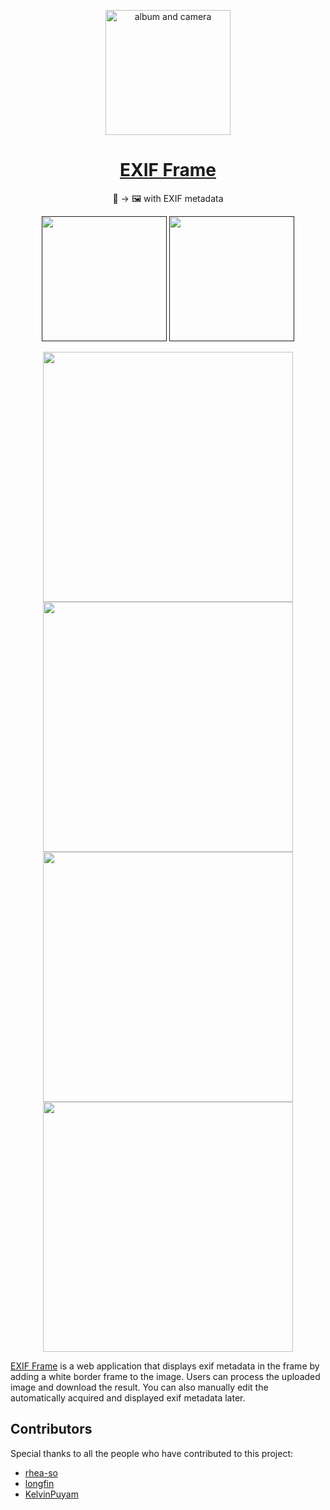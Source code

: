 <p align="center">
  <img src="https://github.com/yurucam/exif-frame/assets/25793226/b9de5dc3-344a-4a3f-8cfb-ed4c82404cea" alt="album and camera" width=200px />
</p>

<h1 align="center"><a href="https://exif-frame.yuru.cam">EXIF Frame</a></h1>

<p align="center">
  📸 → 🖼️ with EXIF metadata
</p>

<p align="center">
  <a href=""><img src="https://github.com/yurucam/exif-frame/assets/25793226/9be351a3-6c57-4033-a9e4-d95595a26dcd" width="200px" /></a>
  <a href=""><img src="https://github.com/yurucam/exif-frame/assets/25793226/54f6d50f-e5f7-4b46-8bb0-5a646fce0dca" width="200px" /></a>
<p/>

<p align="center">
  <img src="https://github.com/yurucam/exif-frame/assets/25793226/9c992235-709b-46a6-9986-64f9bf7af288" width="400px" />
  <img src="https://github.com/yurucam/exif-frame/assets/25793226/415f3838-38f0-43c8-a5b2-55afa32b6659" width="400px" />
  <img src="https://github.com/yurucam/exif-frame/assets/25793226/55a28890-65bf-482a-a14c-8b9561532717" width="400px" />
  <img src="https://github.com/yurucam/exif-frame/assets/25793226/b8b60b55-665b-42b2-b9c6-d39109fd0777" width="400px" />
<p/>

  
[EXIF Frame](https://exif-frame.yuru.cam) is a web application that displays exif metadata in the frame by adding a white border frame to the image. Users can process the uploaded image and download the result. You can also manually edit the automatically acquired and displayed exif metadata later.

## Contributors

Special thanks to all the people who have contributed to this project:

- [rhea-so](https://github.com/rhea-so)
- [longfin](https://github.com/longfin)
- [KelvinPuyam](https://github.com/KelvinPuyam)
